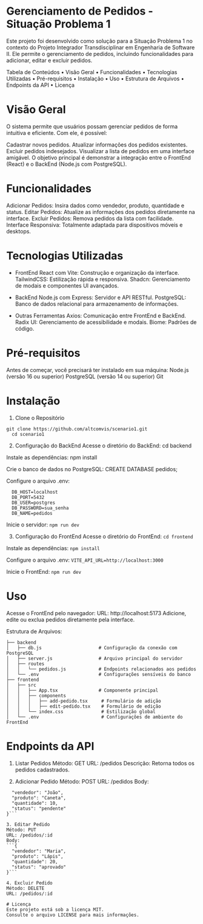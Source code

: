 # Gerenciamento de Pedidos - Situação Problema 1

Este projeto foi desenvolvido como solução para a Situação Problema 1 
no contexto do Projeto Integrador Transdisciplinar em Engenharia de Software II. 
Ele permite o gerenciamento de pedidos, incluindo funcionalidades para adicionar, 
editar e excluir pedidos.


Tabela de Conteúdos
• Visão Geral
• Funcionalidades
• Tecnologias Utilizadas
• Pré-requisitos
• Instalação
• Uso
• Estrutura de Arquivos
• Endpoints da API
• Licença


# Visão Geral
O sistema permite que usuários possam gerenciar pedidos de forma intuitiva e eficiente. Com ele, é possível:

Cadastrar novos pedidos.
Atualizar informações dos pedidos existentes.
Excluir pedidos indesejados.
Visualizar a lista de pedidos em uma interface amigável.
O objetivo principal é demonstrar a integração entre o FrontEnd (React) e o BackEnd (Node.js com PostgreSQL).

# Funcionalidades
Adicionar Pedidos: Insira dados como vendedor, produto, quantidade e status.
Editar Pedidos: Atualize as informações dos pedidos diretamente na interface.
Excluir Pedidos: Remova pedidos da lista com facilidade.
Interface Responsiva: Totalmente adaptada para dispositivos móveis e desktops.

# Tecnologias Utilizadas
- FrontEnd
React com Vite: Construção e organização da interface.
TailwindCSS: Estilização rápida e responsiva.
Shadcn: Gerenciamento de modais e componentes UI avançados.

- BackEnd
Node.js com Express: Servidor e API RESTful.
PostgreSQL: Banco de dados relacional para armazenamento de informações.

- Outras Ferramentas
Axios: Comunicação entre FrontEnd e BackEnd.
Radix UI: Gerenciamento de acessibilidade e modais.
Biome: Padrões de código.

# Pré-requisitos
Antes de começar, você precisará ter instalado em sua máquina:
Node.js (versão 16 ou superior)
PostgreSQL (versão 14 ou superior)
Git

# Instalação
1. Clone o Repositório

```
git clone https://github.com/altcomvis/scenario1.git
  cd scenario1
```
2. Configuração do BackEnd
Acesse o diretório do BackEnd:
  cd backend

Instale as dependências:
  npm install

Crie o banco de dados no PostgreSQL:
  CREATE DATABASE pedidos;

Configure o arquivo .env:
```
  DB_HOST=localhost
  DB_PORT=5432
  DB_USER=postgres
  DB_PASSWORD=sua_senha
  DB_NAME=pedidos
```
Inicie o servidor:
```npm run dev```

3. Configuração do FrontEnd
Acesse o diretório do FrontEnd:
```cd frontend```

Instale as dependências:
```npm install```

Configure o arquivo .env:
```VITE_API_URL=http://localhost:3000```

Inicie o FrontEnd:
```npm run dev```

# Uso
Acesse o FrontEnd pelo navegador:
URL: http://localhost:5173
Adicione, edite ou exclua pedidos diretamente pela interface.

Estrutura de Arquivos:
```
├── backend
│   ├── db.js                     # Configuração da conexão com PostgreSQL
│   ├── server.js                 # Arquivo principal do servidor
│   ├── routes
│   │   └── pedidos.js            # Endpoints relacionados aos pedidos
│   └── .env                      # Configurações sensíveis do banco
├── frontend
│   ├── src
│   │   ├── App.tsx               # Componente principal
│   │   ├── components
│   │   │   ├── add-pedido.tsx     # Formulário de adição
│   │   │   ├── edit-pedido.tsx    # Formulário de edição
│   │   └── index.css              # Estilização global
│   └── .env                       # Configurações de ambiente do FrontEnd
```
# Endpoints da API
1. Listar Pedidos
Método: GET
URL: /pedidos
Descrição: Retorna todos os pedidos cadastrados.

2. Adicionar Pedido
Método: POST
URL: /pedidos
Body:
```{
  "vendedor": "João",
  "produto": "Caneta",
  "quantidade": 10,
  "status": "pendente"
}```

3. Editar Pedido
Método: PUT
URL: /pedidos/:id
Body:
```{
  "vendedor": "Maria",
  "produto": "Lápis",
  "quantidade": 20,
  "status": "aprovado"
}```

4. Excluir Pedido
Método: DELETE
URL: /pedidos/:id

# Licença
Este projeto está sob a licença MIT. 
Consulte o arquivo LICENSE para mais informações.

